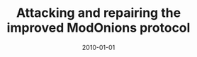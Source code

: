 ---
# Documentation: https://wowchemy.com/docs/managing-content/

title: Attacking and repairing the improved ModOnions protocol
subtitle: ''
summary: ''
authors:
- Nikita Borisov
- Marek Klonowski
- Mirosław Kutyłowski
- Anna S. Lauks-Dutka
tags: []
categories: []
date: '2010-01-01'
lastmod: 2022-10-07T05:13:20Z
featured: false
draft: false

# Featured image
# To use, add an image named `featured.jpg/png` to your page's folder.
# Focal points: Smart, Center, TopLeft, Top, TopRight, Left, Right, BottomLeft, Bottom, BottomRight.
image:
  caption: ''
  focal_point: ''
  preview_only: false

# Projects (optional).
#   Associate this post with one or more of your projects.
#   Simply enter your project's folder or file name without extension.
#   E.g. `projects = ["internal-project"]` references `content/project/deep-learning/index.md`.
#   Otherwise, set `projects = []`.
projects: []
publishDate: '2022-10-07T05:13:19.668567Z'
publication_types:
- '2'
abstract: ''
publication: '*Lecture Notes in Computer Science*'
doi: 10.1007/978-3-642-14423-3_18
---